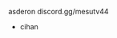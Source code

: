 asderon
discord.gg/mesutv44 
- cihan 

<!---
asderonn/asderonn is a ✨ special ✨ repository because its `README.md` (this file) appears on your GitHub profile.
You can click the Preview link to take a look at your changes.
--->
